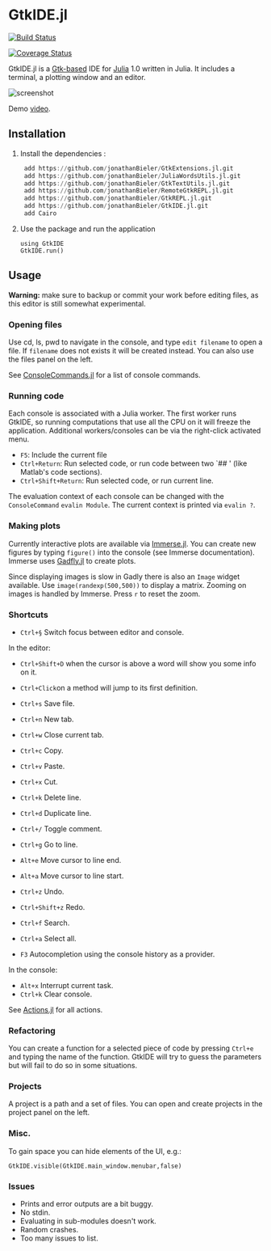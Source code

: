 # GtkIDE.jl

[![Build Status](https://travis-ci.org/jonathanBieler/GtkIDE.jl.svg?branch=master)](https://travis-ci.org/jonathanBieler/GtkIDE.jl)

[![Coverage Status](https://coveralls.io/repos/jonathanBieler/GtkIDE.jl/badge.svg?branch=master&service=github)](https://coveralls.io/github/jonathanBieler/GtkIDE.jl?branch=master)


GtkIDE.jl is a [Gtk-based](https://github.com/JuliaLang/Gtk.jl) IDE for [Julia](https://github.com/JuliaLang/julia) 1.0 written in Julia. It includes a terminal, a plotting window and an editor.

![screenshot](data/GtkIDE.png)

Demo [video](https://www.youtube.com/watch?v=AbzNUNfwSGc).

## Installation

1. Install the dependencies :

    ```julia
     add https://github.com/jonathanBieler/GtkExtensions.jl.git
     add https://github.com/jonathanBieler/JuliaWordsUtils.jl.git
     add https://github.com/jonathanBieler/GtkTextUtils.jl.git
     add https://github.com/jonathanBieler/RemoteGtkREPL.jl.git
     add https://github.com/jonathanBieler/GtkREPL.jl.git
     add https://github.com/jonathanBieler/GtkIDE.jl.git
     add Cairo
     ```

3. Use the package and run the application

    ```
    using GtkIDE
    GtkIDE.run()
    ```

## Usage

**Warning:** make sure to backup or commit your work before editing files, as this editor is
still somewhat experimental.

### Opening files

Use cd, ls, pwd to navigate in the console, and type `edit filename` to open a file.
If `filename` does not exists it will be created instead. You can also use the files panel on the left.

See [ConsoleCommands.jl](src/ConsoleCommands.jl) for a list of console commands.

### Running code

Each console is associated with a Julia worker. The first worker runs GtkIDE, so running
computations that use all the CPU on it will freeze the application. Additional workers/consoles can be via the right-click activated menu.

- `F5`: Include the current file
- `Ctrl+Return`: Run selected code, or run code between two `## ' (like Matlab's code sections).
- `Ctrl+Shift+Return`: Run selected code, or run current line.

The evaluation context of each console can be changed with the `ConsoleCommand` `evalin Module`.
The current context is printed via `evalin ?`.

### Making plots

Currently interactive plots are available via [Immerse.jl](https://github.com/JuliaGraphics/Immerse.jl).
You can create new figures by typing `figure()` into the console (see Immerse documentation).
Immerse uses [Gadfly.jl](https://github.com/dcjones/Gadfly.jl) to create plots.

Since displaying images is slow in Gadly there is also an `Image` widget available.
Use `image(randexp(500,500))` to display a matrix. Zooming on images is handled by Immerse.
Press `r` to reset the zoom.

### Shortcuts

- `Ctrl+§` Switch focus between editor and console.    

In the editor:

- `Ctrl+Shift+D` when the cursor is above a word will show you some info on it.
- `Ctrl+Click`on a method will jump to its first definition.

- `Ctrl+s` Save file.
- `Ctrl+n` New tab.
- `Ctrl+w` Close current tab.

- `Ctrl+c` Copy.
- `Ctrl+v` Paste.
- `Ctrl+x` Cut.

- `Ctrl+k` Delete line.
- `Ctrl+d` Duplicate line.
- `Ctrl+/` Toggle comment.
- `Ctrl+g` Go to line.

- `Alt+e` Move cursor to line end.
- `Alt+a` Move cursor to line start.

- `Ctrl+z` Undo.
- `Ctrl+Shift+z` Redo.

- `Ctrl+f` Search.
- `Ctrl+a` Select all.

- `F3` Autocompletion using the console history as a provider. 

In the console:

- `Alt+x` Interrupt current task.
- `Ctrl+k` Clear console.

See [Actions.jl](src/Actions.jl) for all actions.

### Refactoring

You can create a function for a selected piece of code by pressing `Ctrl+e` and typing the name of the function. GtkIDE will try to guess
the parameters but will fail to do so in some situations.

### Projects

A project is a path and a set of files. You can open and create projects in the project panel
on the left.    

### Misc.

To gain space you can hide elements of the UI, e.g.:

    GtkIDE.visible(GtkIDE.main_window.menubar,false)

### Issues

- Prints and error outputs are a bit buggy.
- No stdin.
- Evaluating in sub-modules doesn't work.
- Random crashes.
- Too many issues to list.
